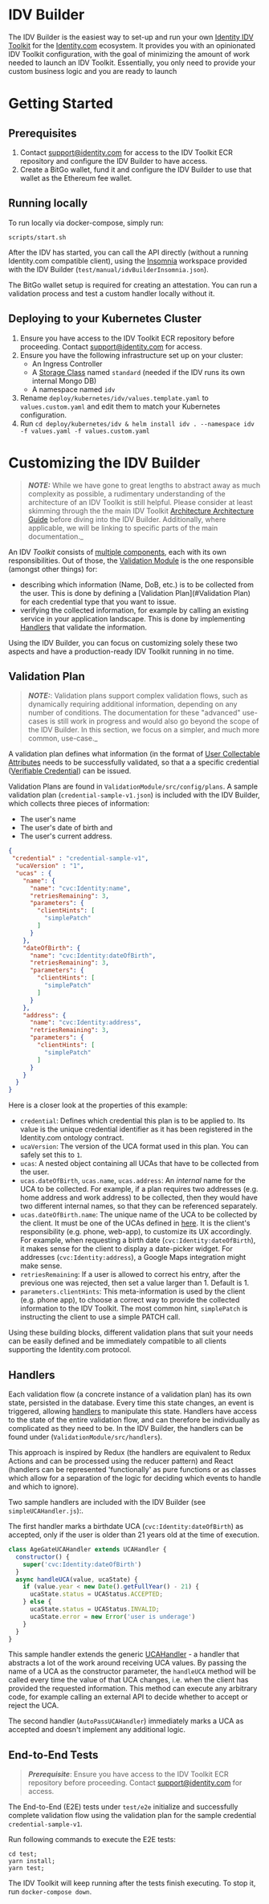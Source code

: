 # IDV Builder
The IDV Builder is the easiest way to set-up and run your own [Identity IDV Toolkit](https://github.com/identity-com/idv-toolkit) for the [Identity.com](https://www.identity.com) ecosystem. 
It provides you with an opinionated IDV Toolkit configuration, with the goal of minimizing the amount of work needed to launch an IDV Toolkit. Essentially, you only need to provide your custom business logic and you are ready to launch 

# Getting Started

## Prerequisites

1. Contact support@identity.com for access to the IDV Toolkit ECR repository and configure the IDV Builder to have access.
2. Create a BitGo wallet, fund it and configure the IDV Builder to use that wallet as the Ethereum fee wallet.

## Running locally

To run locally via docker-compose, simply run:

    scripts/start.sh

After the IDV has started, you can call the API directly (without a running Identity.com compatible client), using the [Insomnia](https://insomnia.rest/) workspace provided with the IDV Builder (`test/manual/idvBuilderInsomnia.json`).

The BitGo wallet setup is required for creating an attestation. You can run a validation process and test a custom handler locally without it.

## Deploying to your Kubernetes Cluster

1. Ensure you have access to the IDV Toolkit ECR repository before proceeding. Contact support@identity.com for access.
2. Ensure you have the following infrastructure set up on your cluster:
    - An Ingress Controller
    - A [Storage Class](https://kubernetes.io/docs/concepts/storage/storage-classes) named `standard` (needed if the IDV runs its own internal Mongo DB)
    - A namespace named `idv`
3. Rename `deploy/kubernetes/idv/values.template.yaml` to `values.custom.yaml` and edit them to match your Kubernetes configuration.
4. Run `cd deploy/kubernetes/idv & helm install idv . --namespace idv -f values.yaml -f values.custom.yaml`

# Customizing the IDV Builder

> **_NOTE:_** While we have gone to great lengths to abstract away as much complexity as possible, a rudimentary understanding of the architecture of an IDV Toolkit is still helpful. Please consider at least skimming through the
the main IDV Toolkit [Architecture Architecture Guide](https://github.com/identity-com/idv-toolkit/blob/develop/README.md) before diving into the IDV Builder. Additionally, where applicable, we will be linking to specific parts of the main documentation._

An IDV _Toolkit_ consists of [multiple components](https://github.com/identity-com/idv-toolkit/tree/develop/components), each with its own responsibilities. Out of those, the
[Validation Module](https://github.com/identity-com/idv-toolkit/tree/develop/components/modules/ValidationModule) is the one responsible (amongst other things) for:
- describing which information (Name, DoB, etc.) is to be collected from the user. This is done by defining a [Validation Plan](#Validation Plan) for each credential type that you want to issue.
- verifying the collected information, for example by calling an existing service in your application landscape. This is done by implementing [Handlers](#Handlers) that validate the information.

Using the IDV Builder, you can focus on customizing solely these two aspects and have a production-ready IDV Toolkit running in no time.

## Validation Plan

> **_NOTE:_**: Validation plans support complex validation flows, such as dynamically requiring additional information, depending on any number of conditions. The documentation for these "advanced" use-cases is still work in progress
and would also go beyond the scope of the IDV Builder. In this section, we focus on a simpler, and much more common, use-case._ 

A validation plan defines what information (in the format of [User Collectable Attributes](https://github.com/identity-com/uca) needs to be successfully validated, so that a 
a specific credential ([Verifiable Credential](https://github.com/identity-com/credential-commons)) can be issued.

Validation Plans are found in `ValidationModule/src/config/plans`. A sample validation plan (`credential-sample-v1.json`) is included with the IDV Builder, which collects three pieces of information:
- The user's name
- The user's date of birth and
- The user's current address.
```json
{
 "credential" : "credential-sample-v1",
  "ucaVersion" : "1",
  "ucas" : {
    "name": {
      "name": "cvc:Identity:name",
      "retriesRemaining": 3,
      "parameters": {
        "clientHints": [
          "simplePatch"
        ]
      }
    },
    "dateOfBirth": {
      "name": "cvc:Identity:dateOfBirth",
      "retriesRemaining": 3,
      "parameters": {
        "clientHints": [
          "simplePatch"
        ]
      }
    },
    "address": {
      "name": "cvc:Identity:address",
      "retriesRemaining": 3,
      "parameters": {
        "clientHints": [
          "simplePatch"
        ]
      }
    }
  }
}
``` 
Here is a closer look at the properties of this example:
- `credential`: Defines which credential this plan is to be applied to. Its value is the unique credential identifier as it has been registered in the Identity.com ontology contract.
- `ucaVersion`: The version of the UCA format used in this plan. You can safely set this to `1`.
- `ucas`: A nested object containing all UCAs that have to be collected from the user.
- `ucas.dateOfBirth`, `ucas.name`, `ucas.address`: An _internal_ name for the UCA to be collected. For example, if a plan requires two addresses (e.g. home address and work address) to be collected, then they would have two different internal names, so that they can be referenced separately.
- `ucas.dateOfBirth.name`: The unique name of the UCA to be collected by the client. It must be one of the UCAs defined in [here](https://github.com/identity-com/uca/blob/master/src/definitions.js). It is the client's responsibility (e.g. phone, web-app), to customize its UX accordingly. For example, when requesting a birth date (`cvc:Identity:dateOfBirth`), it makes sense for the client to display a date-picker widget. For addresses (`cvc:Identity:address`), a Google Maps integration might make sense.    
- `retriesRemaining`: If a user is allowed to correct his entry, after the previous one was rejected, then set a value larger than 1. Default is 1.
- `parameters.clientHints`: This meta-information is used by the client (e.g. phone app), to choose a correct way to provide the collected information to the IDV Toolkit. The most common hint, `simplePatch` is instructing the client to use a simple PATCH call. 

Using these building blocks, different validation plans that suit your needs can be easily defined and be immediately compatible to all clients supporting the Identity.com protocol.

## Handlers

Each validation flow (a concrete instance of a validation plan) has its own state, persisted in the database. Every time this state changes, an event is triggered, allowing
[handlers](https://github.com/identity-com/idv-toolkit/tree/develop/components/modules/ValidationModule#handlers) to manipulate this state.  Handlers have access to the state of the entire validation flow, 
and can therefore be individually as complicated as they need to be. In the IDV Builder, the handlers can be found under (`ValidationModule/src/handlers`).
 
This approach is inspired by Redux (the handlers are equivalent to Redux Actions and can be processed using the reducer pattern) and React (handlers can be represented 'functionally' as pure functions or as classes which allow for a separation of the logic for deciding which events to handle and which to ignore).

Two sample handlers are included with the IDV Builder (see `simpleUCAHandler.js`):.

The first handler marks a birthdate UCA (`cvc:Identity:dateOfBirth`) as accepted, only if the user is older than 21 years old at the time of execution.
```javascript
class AgeGateUCAHandler extends UCAHandler {
  constructor() {
    super('cvc:Identity:dateOfBirth')
  }
  async handleUCA(value, ucaState) {
    if (value.year < new Date().getFullYear() - 21) {
      ucaState.status = UCAStatus.ACCEPTED;
    } else {
      ucaState.status = UCAStatus.INVALID;
      ucaState.error = new Error('user is underage')
    }
  }
}
```
This sample handler extends the generic [UCAHandler](https://github.com/identity-com/idv-commons/blob/ec2e362df89a8ab7a840894162effb66ad5c6ad9/src/vp/Handler.js#L161) - a handler that abstracts a lot of the work around receiving UCA values.
By passing the name of a UCA as the constructor parameter, the `handleUCA` method will be called every time the value of that UCA changes, i.e. when the client has provided the requested information. This method can execute any arbitrary code,
for example calling an external API to decide whether to accept or reject the UCA.  

The second handler (`AutoPassUCAHandler`) immediately marks a UCA as accepted and doesn't implement any additional logic.

## End-to-End Tests

>**_Prerequisite_**: Ensure you have access to the IDV Toolkit ECR repository before proceeding. Contact support@identity.com for access.

The End-to-End (E2E) tests under `test/e2e` initialize and successfully complete validation flow using the validation plan for the sample credential `credential-sample-v1`.

Run following commands to execute the E2E tests:

```
cd test;
yarn install;
yarn test;
```

The IDV Toolkit will keep running after the tests finish executing. To stop it, run `docker-compose down`.
